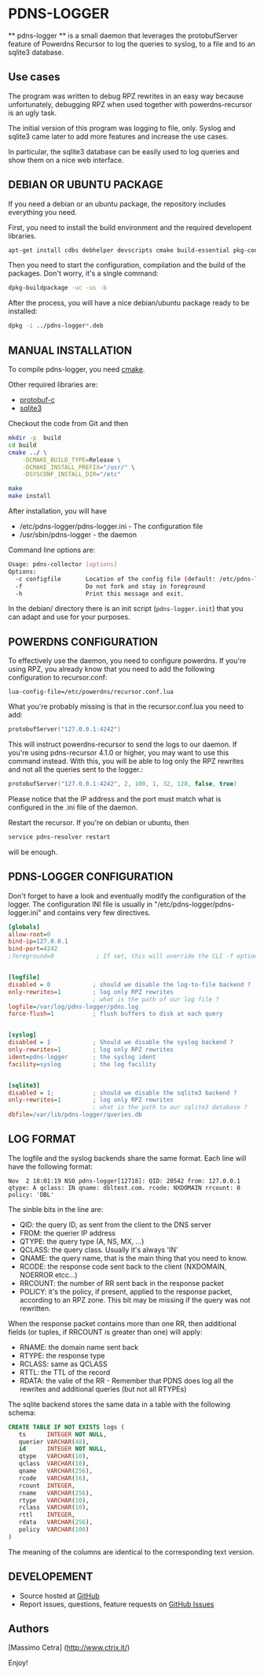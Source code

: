 PDNS-LOGGER
===========

** pdns-logger ** is a small daemon that leverages the protobufServer feature of Powerdns Recursor
to log the queries to syslog, to a file and to an sqlite3 database.

Use cases
---------

The program was written to debug RPZ rewrites in an easy way because unfortunately, debugging RPZ when used together with powerdns-recursor
is an ugly task.

The initial version of this program was logging to file, only.
Syslog and sqlite3 came later to add more features and increase the use cases.

In particular, the sqlite3 database can be easily used to log queries and show them on a nice web interface.

DEBIAN OR UBUNTU PACKAGE
------------------------

If you need a debian or an ubuntu package, the repository includes everything you need.

First, you need to install the build environment and the required developent libraries.
```bash
apt-get install cdbs debhelper devscripts cmake build-essential pkg-config libprotobuf-c-dev libsqlite3-dev
```

Then you need to start the configuration, compilation and the build of the packages. Don't worry, it's a single command:
```bash
dpkg-buildpackage -uc -us -b
```

After the process, you will have a nice debian/ubuntu package ready to be installed:

```bash
dpkg -i ../pdns-logger*.deb
```

MANUAL INSTALLATION
-------------------

To compile pdns-logger, you need [cmake](https://cmake.org/).

Other required libraries are:
- [protobuf-c](https://github.com/protobuf-c/protobuf-c)
- [sqlite3](https://www.sqlite.org/)

Checkout the code from Git and then
```bash
mkdir -p  build
cd build
cmake ../ \
    -DCMAKE_BUILD_TYPE=Release \
    -DCMAKE_INSTALL_PREFIX="/usr/" \
    -DSYSCONF_INSTALL_DIR="/etc"

make
make install
```

After installation, you will have 
* /etc/pdns-logger/pdns-logger.ini - The configuration file
* /usr/sbin/pdns-logger - the daemon

Command line options are:
```bash
Usage: pdns-collector [options]
Options:
  -c configfile       Location of the config file (default: /etc/pdns-logger/pdns-logger.ini)
  -f                  Do not fork and stay in foreground
  -h                  Print this message and exit.

```

In the debian/ directory there is an init script (`pdns-logger.init`) that you can adapt and use for your purposes.

POWERDNS CONFIGURATION
----------------------

To effectively use the daemon, you need to configure powerdns.
If you're using RPZ, you already know that you need to add the following configuration to recursor.conf:
```
lua-config-file=/etc/powerdns/recursor.conf.lua
```

What you're probably missing is that in the recursor.conf.lua you need to add:
```lua
protobufServer("127.0.0.1:4242")
```

This will instruct powerdns-recursor to send the logs to our daemon.
If you're using pdns-recursor 4.1.0 or higher, you may want to use this command instead. With this, you will be able to log only the RPZ rewrites and not all the queries sent to the logger.:
```lua
protobufServer("127.0.0.1:4242", 2, 100, 1, 32, 128, false, true)
```

Please notice that the IP address and the port must match what is configured in the .ini file of the daemon.

Restart the recursor. If you're on debian or ubuntu, then

```bash
service pdns-resolver restart
```

will be enough.

PDNS-LOGGER CONFIGURATION
-------------------------
Don't forget to have a look and eventually modify the configuration of the logger.
The configuration INI file is usually in "/etc/pdns-logger/pdns-logger.ini" and contains very few directives.

```ini
[globals]
allow-root=0
bind-ip=127.0.0.1
bind-port=4242
;foreground=0            ; If set, this will override the CLI -f option


[logfile]
disabled = 0            ; should we disable the log-to-file backend ?
only-rewrites=1         ; log only RPZ rewrites
                        ; what is the path of our log file ?
logfile=/var/log/pdns-logger/pdns.log
force-flush=1           ; flush buffers to disk at each query


[syslog]
disabled = 1            ; Should we disable the syslog backend ?
only-rewrites=1         ; log only RPZ rewrites
ident=pdns-logger       ; the syslog ident
facility=syslog         ; the log facility


[sqlite3]
disabled = 1;           ; should we disable the sqlite3 backend ?
only-rewrites=1         ; log only RPZ rewrites
                        ; what is the path to our sqlite3 database ?
dbfile=/var/lib/pdns-logger/queries.db
```

LOG FORMAT
----------

The logfile and the syslog backends share the same format.
Each line will have the following format:
```
Nov  2 18:01:19 NS0 pdns-logger[12718]: QID: 20542 from: 127.0.0.1 qtype: A qclass: IN qname: dbltest.com. rcode: NXDOMAIN rrcount: 0 policy: 'DBL'
```

The sinble bits in the line are:
* QID: the query ID, as sent from the client to the DNS server
* FROM: the querier IP address
* QTYPE: the query type (A, NS, MX, ...)
* QCLASS: the query class. Usually it's always 'IN'
* QNAME: the query name, that is the main thing that you need to know.
* RCODE: the response code sent back to the client (NXDOMAIN, NOERROR etcc...)
* RRCOUNT: the number of RR sent back in the response packet
* POLICY: it's the policy, if present, applied to the response packet, according to an RPZ zone. This bit may be missing if the query was not rewritten.

When the response packet contains more than one RR, then additional fields (or tuples, if RRCOUNT is greater than one) will apply:
* RNAME: the domain name sent back
* RTYPE: the response type
* RCLASS: same as QCLASS
* RTTL: the TTL of the record
* RDATA: the valie of the RR - Remember that PDNS does log all the rewrites and additional queries (but not all RTYPEs)


The sqlite backend stores the same data in a table with the following schema:

```sql
CREATE TABLE IF NOT EXISTS logs ( 
   ts      INTEGER NOT NULL, 
   querier VARCHAR(48), 
   id      INTEGER NOT NULL, 
   qtype   VARCHAR(10), 
   qclass  VARCHAR(10), 
   qname   VARCHAR(256), 
   rcode   VARCHAR(16), 
   rcount  INTEGER, 
   rname   VARCHAR(256), 
   rtype   VARCHAR(10), 
   rclass  VARCHAR(10), 
   rttl    INTEGER, 
   rdata   VARCHAR(256), 
   policy  VARCHAR(100)
)
```
The meaning of the columns are identical to the corresponding text version.


DEVELOPEMENT
------------
- Source hosted at [GitHub](https://github.com/spamhays/pdns-logger)
- Report issues, questions, feature requests on [GitHub Issues](https://github.com/spamhaus/pdns-logger/issues)

Authors
-------
[Massimo Cetra] (http://www.ctrix.it/)


Enjoy!
